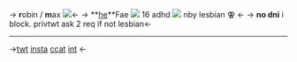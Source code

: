 -> **r**obin / **m**ax
![](https://media.discordapp.net/attachments/745719246012678186/993679298374406144/image137.gif)<-
-> **[he]()**Fae ![](https://barbara.crd.co/assets/images/gallery11/9de9c3cc_original.png?v=cbba7835) 16 adhd
![](https://barbara.crd.co/assets/images/gallery27/424277d6_original.gif?v=cbba7835) nby lesbian ⚢ <-
-> **no dni** i block. privtwt
ask 2 req if not lesbian<-
***
->[twt](https://twitter.com/wlwbuckiey) [insta](https://instagram.com/iuvfies) [ccat](https://curiouscat.com/tohkys) [int](https://rentry.co/whoopsie) <-